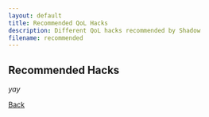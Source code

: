 ```yaml
---
layout: default
title: Recommended QoL Hacks
description: Different QoL hacks recommended by Shadow
filename: recommended
---
```


## Recommended Hacks

_yay_

[Back](./)
